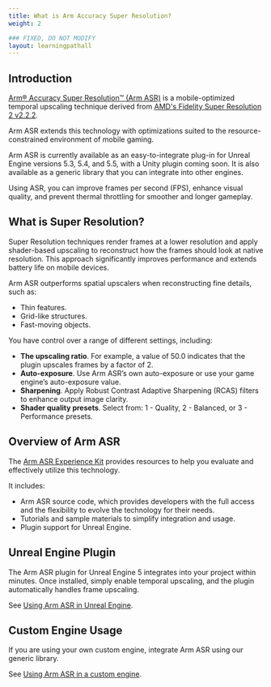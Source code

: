 ```yaml
---
title: What is Arm Accuracy Super Resolution?
weight: 2

### FIXED, DO NOT MODIFY
layout: learningpathall
---
```


## Introduction

[Arm&reg; Accuracy Super Resolution™ (Arm ASR)](https://www.arm.com/developer-hub/mobile-graphics-and-gaming/arm-accuracy-super-resolution) is a mobile-optimized temporal upscaling technique derived from [AMD's Fidelity Super Resolution 2 v2.2.2](https://github.com/GPUOpen-LibrariesAndSDKs/FidelityFX-SDK/blob/main/docs/techniques/super-resolution-temporal.md). 

Arm ASR extends this technology with optimizations suited to the resource-constrained environment of mobile gaming.

Arm ASR is currently available as an easy-to-integrate plug-in for Unreal Engine versions 5.3, 5.4, and 5.5, with a Unity plugin coming soon. It is also available as a generic library that you can integrate into other engines. 

Using ASR, you can improve frames per second (FPS), enhance visual quality, and prevent thermal throttling for smoother and longer gameplay.

## What is Super Resolution?

Super Resolution techniques render frames at a lower resolution and apply shader-based upscaling to reconstruct how the frames should look at native resolution. This approach significantly improves performance and extends battery life on mobile devices.

Arm ASR outperforms spatial upscalers when reconstructing fine details, such as:

- Thin features.
- Grid-like structures.
- Fast-moving objects.

You have control over a range of different settings, including:

- **The upscaling ratio**. For example, a value of 50.0 indicates that the plugin upscales frames by a factor of 2.
- **Auto-exposure**. Use Arm ASR’s own auto-exposure or use your game engine’s auto-exposure value.
- **Sharpening**. Apply Robust Contrast Adaptive Sharpening (RCAS) filters to enhance output image clarity.
- **Shader quality presets**. Select from: 1 - Quality, 2 - Balanced, or 3 - Performance presets.

## Overview of Arm ASR

The [Arm ASR Experience Kit](https://github.com/arm/accuracy-super-resolution) provides resources to help you evaluate and effectively utilize this technology. 

It includes:

- Arm ASR source code, which provides developers with the full access and the flexibility to evolve the technology for their needs.
- Tutorials and sample materials to simplify integration and usage.
- Plugin support for Unreal Engine.

## Unreal Engine Plugin

The Arm ASR plugin for Unreal Engine 5 integrates into your project within minutes. Once installed, simply enable temporal upscaling, and the plugin automatically handles frame upscaling.

See [Using Arm ASR in Unreal Engine](../02-ue).

## Custom Engine Usage

If you are using your own custom engine, integrate Arm ASR using our generic library.

See [Using Arm ASR in a custom engine](../04-generic_library).

